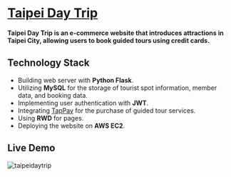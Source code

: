# [Taipei Day Trip](<http://34.225.182.0:3000/>)

**Taipei Day Trip is an e-commerce website that introduces attractions in Taipei City, allowing users to book guided tours using credit cards.**

## Technology Stack 
* Building web server with **Python Flask**.
* Utilizing **MySQL** for the storage of tourist spot information, member data, and booking data.
* Implementing user authentication with **JWT**.
* Integrating [TapPay](<https://www.tappaysdk.com/taiwan-zhtw>) for the purchase of guided tour services.
* Using **RWD** for pages.
* Deploying the website on **AWS EC2**.


## Live Demo
![taipeidaytrip](https://github.com/nihclil/taipei-day-trip/assets/129505187/9e9c2ff4-d5d9-4210-95f1-aa219c3abddb)
